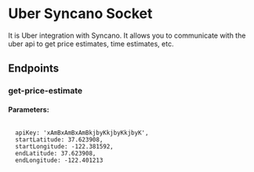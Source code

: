# Uber Syncano Socket

It is Uber integration with Syncano. It allows you to communicate with the uber api to get price estimates, time estimates, etc.

## Endpoints

### get-price-estimate

#### Parameters:
```

  apiKey: 'xAmBxAmBxAmBkjbyKkjbyKkjbyK',
  startLatitude: 37.623908,
  startLongitude: -122.381592,
  endLatitude: 37.623908,
  endLongitude: -122.401213
```

